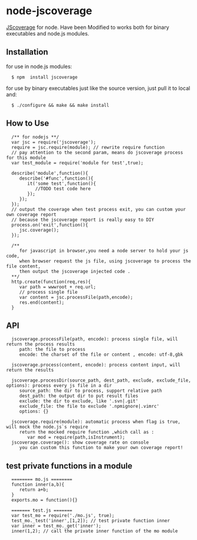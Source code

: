 # node-jscoverage

   [JScoverage](http://siliconforks.com/jscoverage/) for node. Have been Modified to works both for binary executables and node.js modules.

## Installation
   for use in node.js modules:
      
      $ npm  install jscoverage
  
   for use by binary executables just like the source version, just pull it to local and:
      
      $ ./configure && make && make install

## How to Use
      /** for nodejs **/
      var jsc = require('jscoverage');
      require = jsc.require(module); // rewrite require function
      // pay attention to the second param, means do jscoverage process for this module
      var test_module = require('module for test',true); 
      
      describe('module',function(){
         describe('#func',function(){
            it('some test',function(){
               //TODO test code here
            });
         });
      });
      // output the coverage when test process exit, you can custom your own coverage report 
      // because the jscoverage report is really easy to DIY
      process.on('exit',function(){
         jsc.coverage();
      });
      
      /** 
         for javascript in browser,you need a node server to hold your js code,
         when browser request the js file, using jscoverage to process the file content,
         then output the jscoverage injected code .
      **/
      http.create(function(req,res){
         var path = wwwroot + req.url;
         // process single file
         var content = jsc.processFile(path,encode);
         res.end(content);
      }
      
   
## API

      jscoverage.processFile(path, encode): process single file, will return the process results
         path: the file to process
         encode: the charset of the file or content , encode: utf-8,gbk

      jscoverage.process(content, encode): process content input, will return the results

      jscoverage.processDir(source_path, dest_path, exclude, exclude_file, options): process every js file in a dir
         source_path: the dir to process, support relative path
         dest_path: the output dir to put result files
         exclude: the dir to exclude, like '.svn|.git'
         exclude_file: the file to exclude '.npmignore|.vimrc'
         options: {}

      jscoverage.require(module): automatic process when flag is true, will mock the node.js`s require
         return the mocked require function ,which call as : 
            var mod = require(path,isInstrument);
      jscoverage.coverage(): show coverage rate on console
         you can custom this function to make your own coverage report!
      
## test private functions in a module

      ======== mo.js ========
      function inner(a,b){
         return a+b;
      }
      exports.mo = function(){}
      
      ======= test.js =======
      var test_mo = require('./mo.js', true);
      test_mo._test('inner',[1,2]); // test private function inner
      var inner = test_mo._get('inner');
      inner(1,2); // call the private inner function of the mo module 
      

